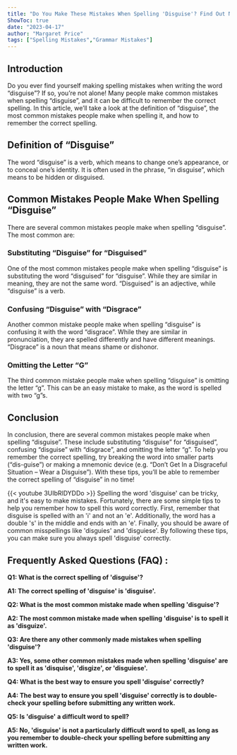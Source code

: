 ```yaml
---
title: "Do You Make These Mistakes When Spelling 'Disguise'? Find Out Now!"
ShowToc: true 
date: "2023-04-17"
author: "Margaret Price" 
tags: ["Spelling Mistakes","Grammar Mistakes"]
---
```

## Introduction 
Do you ever find yourself making spelling mistakes when writing the word “disguise”? If so, you’re not alone! Many people make common mistakes when spelling “disguise”, and it can be difficult to remember the correct spelling. In this article, we’ll take a look at the definition of “disguise”, the most common mistakes people make when spelling it, and how to remember the correct spelling.

## Definition of “Disguise”
The word “disguise” is a verb, which means to change one’s appearance, or to conceal one’s identity. It is often used in the phrase, “in disguise”, which means to be hidden or disguised.

## Common Mistakes People Make When Spelling “Disguise”
There are several common mistakes people make when spelling “disguise”. The most common are:

### Substituting “Disguise” for “Disguised”
One of the most common mistakes people make when spelling “disguise” is substituting the word “disguised” for “disguise”. While they are similar in meaning, they are not the same word. “Disguised” is an adjective, while “disguise” is a verb.

### Confusing “Disguise” with “Disgrace”
Another common mistake people make when spelling “disguise” is confusing it with the word “disgrace”. While they are similar in pronunciation, they are spelled differently and have different meanings. “Disgrace” is a noun that means shame or dishonor.

### Omitting the Letter “G”
The third common mistake people make when spelling “disguise” is omitting the letter “g”. This can be an easy mistake to make, as the word is spelled with two “g”s.

## Conclusion
In conclusion, there are several common mistakes people make when spelling “disguise”. These include substituting “disguise” for “disguised”, confusing “disguise” with “disgrace”, and omitting the letter “g”. To help you remember the correct spelling, try breaking the word into smaller parts (“dis-guise”) or making a mnemonic device (e.g. “Don’t Get In a Disgraceful Situation – Wear a Disguise”). With these tips, you’ll be able to remember the correct spelling of “disguise” in no time!

{{< youtube 3UIbRlDYDDo >}} 
Spelling the word 'disguise' can be tricky, and it's easy to make mistakes. Fortunately, there are some simple tips to help you remember how to spell this word correctly. First, remember that disguise is spelled with an 'i' and not an 'e'. Additionally, the word has a double 's' in the middle and ends with an 'e'. Finally, you should be aware of common misspellings like 'disguies' and 'disguiese'. By following these tips, you can make sure you always spell 'disguise' correctly.

## Frequently Asked Questions (FAQ) :
**Q1: What is the correct spelling of 'disguise'?**

**A1: The correct spelling of 'disguise' is 'disguise'.**

**Q2: What is the most common mistake made when spelling 'disguise'?**

**A2: The most common mistake made when spelling 'disguise' is to spell it as 'disguize'.**

**Q3: Are there any other commonly made mistakes when spelling 'disguise'?**

**A3: Yes, some other common mistakes made when spelling 'disguise' are to spell it as 'disquise', 'disgize', or 'disguiese'.**

**Q4: What is the best way to ensure you spell 'disguise' correctly?**

**A4: The best way to ensure you spell 'disguise' correctly is to double-check your spelling before submitting any written work.**

**Q5: Is 'disguise' a difficult word to spell?**

**A5: No, 'disguise' is not a particularly difficult word to spell, as long as you remember to double-check your spelling before submitting any written work.**





